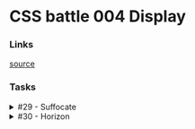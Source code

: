 # CSS battle 004 Display

### Links
[source](https://cssbattle.dev/battle/5)

### Tasks

<details>
  <summary>#29 - Suffocate</summary>

  [Task](https://cssbattle.dev/play/29)

    <p a><p b><p c><p d>
    <style>
      * {
        background: #1A4341;
        margin: 0;
      }
      p {
        float: left;
        width: 50vw;
        height: 50vh;
        background: #F3AC3C;
      }
      [a] {
        border-radius: 0 0 100px 0;
      }
      [b] {
        border-radius: 0 0 0 100px;
      }
      [c] {
        border-radius: 0 100px 0 0;
      }
      [d] {
        border-radius: 100px 0 0 0;
      }
    </style>

</details>

<details>
  <summary>#30 - Horizon</summary>

  [Task](https://cssbattle.dev/play/30)

    <style>
      body {
        background: linear-gradient(#F7EC7D 50px, 0, #E38F66 100px, 0, #AA445F 200px, 0, #62306D);
      }
    </style>

</details>
